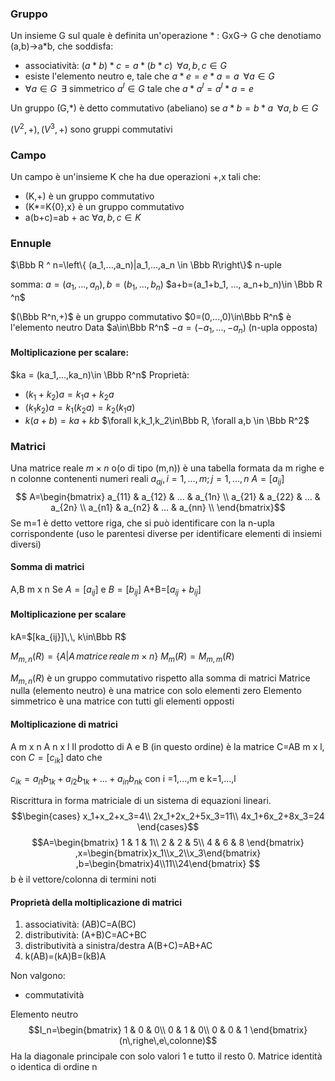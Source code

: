 
### Gruppo
Un insieme G sul quale è definita un'operazione $*$ : GxG-> G che denotiamo (a,b)->a$*$b, che soddisfa:
- associatività: $(a* b)* c=a* (b * c)\;\; \forall a,b,c \in G$
- esiste l'elemento neutro e, tale che $a * e = e * a = a \;\; \forall a \in G$
- $\forall a \in G\;\; \exists$ simmetrico $a^I \in G$ tale che $a* a^I=a^I * a = e$

Un gruppo (G,$*$) è detto commutativo (abeliano) se $a* b=b* a \,\,\, \forall a,b\in G$

$(V^2, +),(V^3,+)$ sono gruppi commutativi

### Campo
Un campo è un'insieme K che ha due operazioni +,x tali che:
- (K,+) è un gruppo commutativo
- (K*=K\{0},x} è un gruppo commutativo
- a(b+c)=ab + ac $\forall a,b,c \in K$

### Ennuple
$\Bbb R ^ n=\left\{ (a_1,...,a_n)|a_1,...,a_n \in \Bbb R\right\}$
n-uple

somma: $a=(a_1,...,a_n), b=(b_1,...,b_n)$
$a+b=(a_1+b_1, ..., a_n+b_n)\in \Bbb R ^n$

$(\Bbb R^n,+)$ è un gruppo commutativo
$0=(0,...,0)\in\Bbb R^n$ è l'elemento neutro
Data $a\in\Bbb R^n$ $-a=(-a_1,...,-a_n)$ (n-upla opposta)

#### Moltiplicazione per scalare:
$ka = (ka_1,...,ka_n)\in \Bbb R^n$
Proprietà:
- $(k_1+k_2)a=k_1a+k_2a$
- $(k_1k_2)a=k_1(k_2a)=k_2(k_1a)$
- $k(a+b)=ka+kb$
$\forall k,k_1,k_2\in\Bbb R, \forall a,b \in \Bbb R^2$

### Matrici
Una matrice reale $m\times n$ o(o di tipo (m,n)) è una tabella formata da m righe e n colonne contenenti numeri reali $a_{aj},i=1,...,m; j=1,...,n$
$A=[a_{ij}]$
$$ A=\begin{bmatrix}
a_{11} & a_{12} & ... & a_{1n} \\
a_{21} & a_{22} & ... & a_{2n} \\
a_{n1} & a_{n2} & ... & a_{nn} \\
\end{bmatrix}$$
Se m=1 è detto vettore riga, che si può identificare con la n-upla corrispondente (uso le parentesi diverse per identificare elementi di insiemi diversi)

#### Somma di matrici
A,B m x n
Se $A=[a_{ij}]$ e $B=[b_{ij}]$
A+B=$[a_{ij}+b_{ij}]$
#### Moltiplicazione per scalare
kA=$[ka_{ij}]\,\, k\in\Bbb R$

$M_{m,n}(R)=\{A|A\,matrice\,reale\,m\times n\}$
$M_{m}(R)=M_{m,m}(R)$

$M_{m,n}(R)$ è un gruppo commutativo rispetto alla somma di matrici
Matrice nulla (elemento neutro) è una matrice con solo elementi zero
Elemento simmetrico è una matrice con tutti gli elementi opposti

#### Moltiplicazione di matrici
A m x n   A n x l
Il prodotto di A e B (in questo ordine) è la matrice C=AB m x l, con $C=[c_{ik}]$
dato che

$c_{ik}=a_{i1}b_{1k}+a_{i2}b_{1k}+...+a_{in}b_{nk}$
con i =1,...,m e k=1,...,l


Riscrittura in forma matriciale di un sistema di equazioni lineari.
$$\begin{cases}
x_1+x_2+x_3=4\\
2x_1+2x_2+5x_3=11\\
4x_1+6x_2+8x_3=24
\end{cases}$$
$$A=\begin{bmatrix}
1 & 1 & 1\\
2 & 2 & 5\\
4 & 6 & 8
\end{bmatrix}
,x=\begin{bmatrix}x_1\\x_2\\x_3\end{bmatrix}
,b=\begin{bmatrix}4\\11\\24\end{bmatrix}
$$
b è il vettore/colonna di termini noti

#### Proprietà della moltiplicazione di matrici
1. associatività: (AB)C=A(BC)
2. distributività: (A+B)C=AC+BC
3. distributività a sinistra/destra A(B+C)=AB+AC
4. k(AB)=(kA)B=(kB)A

Non valgono:
- commutatività

Elemento neutro
$$I_n=\begin{bmatrix}
1 & 0 & 0\\
0 & 1 & 0\\
0 & 0 & 1
\end{bmatrix}(n\,righe\,e\,colonne)$$
Ha la diagonale principale con solo valori 1 e tutto il resto 0. Matrice identità o identica di ordine n